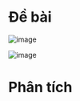 # Đề bài
![image](https://github.com/VanHoang110802/Competitive_Programming/assets/108053955/1c4a1e9c-add0-4b6b-9a8d-d82c93353a3f)

![image](https://github.com/VanHoang110802/Competitive_Programming/assets/108053955/2051e4aa-2acf-4521-9a94-4d7a6b7add76)

# Phân tích
